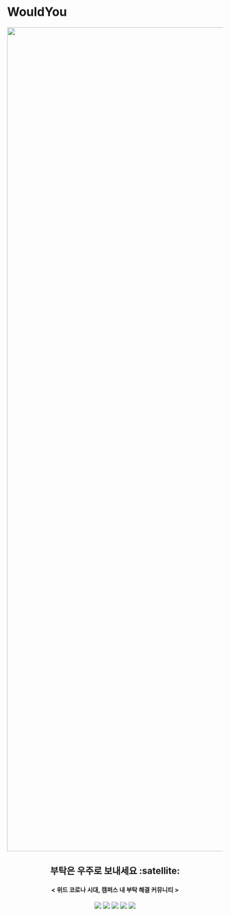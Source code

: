 # WouldYou
<div align="center">

<img width="1920" alt="home" src="https://user-images.githubusercontent.com/54741149/143719429-6b6e4627-ddb7-4f7a-a654-74f5cbb667e9.png">
  <h2> 부탁은 우주로 보내세요 :satellite: </h2>
  <h4> < 위드 코로나 시대, 캠퍼스 내 부탁 해결 커뮤니티 > </h3>
    
<div>  
   <img src="https://img.shields.io/badge/Android Studio-F7DF1E?logo=Android#3DDC84"/>
   <img src="https://img.shields.io/badge/Kotlin-339933?logo=Kotlin&logoColor=#7F52FF"/>  
   <img src="https://img.shields.io/badge/Design Pattern-MVVM-DB7093?logo=React&logoColor=white"/>  
   <img src="https://img.shields.io/badge/DI-Koin-61A866?logo=MediaFire&logoColor=red"/>  
   <img src="https://img.shields.io/badge/GitHub-181717?logo=GitHub&logoColor=white"/>  
</div>  

